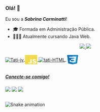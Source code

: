 ### Olá! 👋
Eu sou a **_Sabrina Carminatti_**!

* 🎓 Formada em Administração Pública.
* 👩🏻‍🎓 Atualmente cursando Java Web.

<div align="center">
  <a href="https://github.com/binacarminatti">
  <img height="150em" src="https://github-readme-stats.vercel.app/api?username=binacarminatti&show_icons=true&theme=radical&include_all_commits=true&count_private=true"/>
  <img height="150em"src="https://github-readme-stats.vercel.app/api/top-langs/?username=binacarminatti&layout=compact&langs_count=7&theme=radical"/>
</div>

<div style="display: inline_block"><br>
  <img align="center" alt="Tati-jv" height="30" width="40"src="https://cdn.jsdelivr.net/gh/devicons/devicon/icons/java/java-original-wordmark.svg" />
  <img align="center" alt="tati-Js" height="30" width="40"src="https://raw.githubusercontent.com/devicons/devicon/master/icons/javascript/javascript-plain.svg">
  <img align="center" alt="tati-HTML" height="30" width="40" src="https://cdn.jsdelivr.net/gh/devicons/devicon/icons/html5/html5-original.svg" />
  <img align="center" alt="tati-CSS" height="30" width="40" src="https://raw.githubusercontent.com/devicons/devicon/master/icons/css3/css3-original.svg">
</div>

##

##### **_Conecte-se comigo!_**

<div>
  <a href="https://www.linkedin.com/in/sabrina-carminatti-a059bb145/" target="_blank"><img src="https://img.shields.io/badge/-LinkedIn-%230077B5?style=for-the-badge&logo=linkedin&logoColor=white" target="_blank"></a> 
   <a href = "mailto:sabrinacarminatti@gmail.com"><img src="https://img.shields.io/badge/-Gmail-%23333?style=for-the-badge&logo=gmail&logoColor=white" target="_blank"></a>
  <a href="https://instagram.com/binacarminatti" target="_blank"><img src="https://img.shields.io/badge/-Instagram-%23E4405F?style=for-the-badge&logo=instagram&logoColor=white" target="_blank"></a>
  
  ##  
</div>

 ![Snake animation](https://github.com/binacarminatti/binacarminatti/blob/output/github-contribution-grid-snake.svg)
